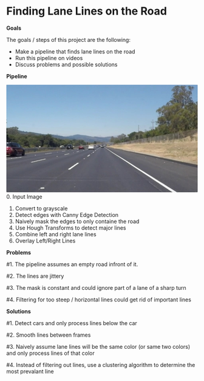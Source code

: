 # **Finding Lane Lines on the Road** 



**Goals**

The goals / steps of this project are the following:
* Make a pipeline that finds lane lines on the road
* Run this pipeline on videos
* Discuss problems and possible solutions


**Pipeline**

![inputImage](test_images/solidWhiteRight.jpg)
0. Input Image 
1. Convert to grayscale
2. Detect edges with Canny Edge Detection 
3. Naively mask the edges to only containe the road
4. Use Hough Transforms to detect major lines
5. Combine left and right lane lines
6. Overlay Left/Right Lines

**Problems**

#1. The pipeline assumes an empty road infront of it.

#2. The lines are jittery

#3. The mask is constant and could ignore part of a lane of a sharp turn

#4. Filtering for too steep / horizontal lines could get rid of important lines


**Solutions**

#1. Detect cars and only process lines below the car

#2. Smooth lines between frames

#3. Naively assume lane lines will be the same color (or same two colors) and only process lines of that color

#4. Instead of filtering out lines, use a clustering algorithm to determine the most prevalant line

